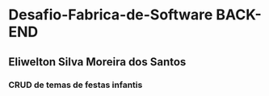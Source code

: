 # Desafio-Fabrica-de-Software BACK-END
## Eliwelton Silva Moreira dos Santos
### CRUD de temas de festas infantis